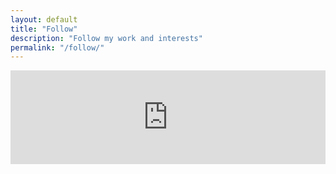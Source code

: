 ```yaml
---
layout: default
title: "Follow"
description: "Follow my work and interests"
permalink: "/follow/"
---
```


<iframe class="mj-w-res-iframe" frameborder="0" scrolling="no" marginheight="0" marginwidth="0" src="https://app.mailjet.com/widget/iframe/70jP/K3q" width="100%"></iframe>

<script type="text/javascript" src="https://app.mailjet.com/statics/js/iframeResizer.min.js"></script>
